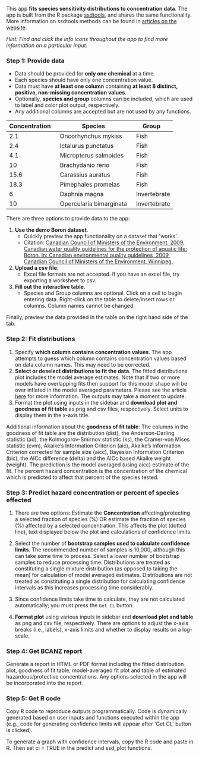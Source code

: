 This app **fits species sensitivity distributions to concentration data**. The app is built from the R package [ssdtools](https://github.com/bcgov/ssdtools), and shares the same functionality. More information on ssdtools methods can be found in [articles on the website](https://bcgov.github.io/ssdtools/articles/).


*Hint: Find and click the info icons throughout the app to find more information on a particular input.*  

### Step 1: Provide data 

* Data should be provided for **only one chemical** at a time. 
* Each species should have only one concentration value. 
* Data must have **at least one column** containing **at least 8 distinct, positive, non-missing concentration values**. 
* Optionally, **species and group** columns can be included, which are used to label and color plot output, respectively.  
* Any additional columns are accepted but are not used by any functions.


<center>

Concentration&nbsp;&nbsp; | Species&nbsp;&nbsp; | Group &nbsp;
--- | --- | ---
2.1 | Oncorhynchus mykiss &nbsp; | Fish
2.4 | Ictalurus punctatus &nbsp;| Fish  
4.1 | Micropterus salmoides &nbsp;| Fish
10  | Brachydanio rerio &nbsp;| Fish
15.6 | Carassius auratus &nbsp;| Fish
18.3 | Pimephales promelas &nbsp;| Fish 
6 | Daphnia magna &nbsp;| Invertebrate
10 | Opercularia bimarginata &nbsp;| Invertebrate

</center>

There are three options to provide data to the app:  

1. **Use the demo Boron dataset**. 
    - Quickly preview the app functionality on a dataset that 'works'. 
    - Citation: [Canadian Council of Ministers of the Environment. 2009. Canadian water quality guidelines for the protection of aquatic life: Boron. In: Canadian  environmental  quality guidelines, 2009, Canadian Council of  Ministers of the Environment, Winnipeg.](http://ceqg-rcqe.ccme.ca/download/en/324/)
2. **Upload a csv file**. 
    - Excel file formats are not accepted. If you have an excel file, try exporting a worksheet to csv. 
3. **Fill out the interactive table**. 
    - Species and Group columns are optional. Click on a cell to begin entering data. Right-click on the table to delete/insert rows or columns. Column names cannot be changed. 
    
Finally, preview the data provided in the table on the right hand side of the tab.  

### Step 2: Fit distributions 

1. Specify **which column contains concentration values**. The app attempts to guess which column contains concentration values based on data column names. This may need to be corrected.
2. **Select or deselect distributions to fit the data**.  The fitted distributions plot includes the model average estimates. Note that if two or more models have overlapping fits then support for this model shape will be over inflated in the model averaged parameters.  Please see the article [here](https://bcgov.github.io/ssdtools/articles/distributions.html) for more information.  The outputs may take a moment to update.
3. Format the plot using inputs in the sidebar and **download plot and goodness of fit table** as png and csv files, respectively. Select units to display them in the x-axis title. 

Additional information about the **goodness of fit table**:
The columns in the goodness of fit table are the distribution (dist), the Anderson-Darling statistic (ad), the Kolmogorov-Smirnov statistic (ks), the Cramer-von Mises statistic (cvm), Akaike’s Information Criterion (aic), Akaike’s Information Criterion corrected for sample size (aicc), Bayesian Information Criterion (bic), the AICc difference (delta) and the AICc based Akaike weight (weight). The prediction is the model averaged (using aicc) estimate of the fit. The percent hazard concentration is the concentration of the chemical which is predicted to affect that percent of the species tested.

### Step 3: Predict hazard concentration or percent of species effected
1. There are two options: Estimate the **Concentration** affecting/protecting a selected fraction of species (%) OR estimate the fraction of species (%) affected by a selected concentration. This affects the plot (dotted line), text displayed below the plot and calculations of confidence limits. 
2. Select the number of **bootstrap samples used to calculate confidence limits**. The recommended number of samples is 10,000, although this can take some time to process. Select a lower number of bootstrap samples to reduce processing time.  Distributions are treated as constituting a single mixture distribution (as opposed to taking the mean) for calculation of model averaged estimates. Distributions are not treated as constituting a single distribution for calculating confidence intervals as this increases processing time considerably. 

3. Since confidence limits take time to calculate, they are not calculated automatically; you must press the `Get CL` button.
4. **Format plot** using various inputs in sidebar and **download plot and table** as png and csv file, respectively. There are options to adjust the x-axis breaks (i.e., labels), x-axis limits and whether to display results on a log-scale. 

### Step 4: Get BCANZ report
Generate a report in HTML or PDF format including the fitted distribution plot, goodness of fit table, model-averaged fit plot and table of estimated hazardous/protective concentrations. Any options selected in the app will be incorporated into the report. 

### Step 5: Get R code

Copy R code to reproduce outputs programmatically. Code is dynamically generated based on user inputs and functions executed within the app (e.g., code for generating confidence limits will appear after 'Get CL' button is clicked). 

To generate a graph with confidence intervals, copy the R code and paste in R.  Then set ci = TRUE in the predict and ssd_plot functions.

 

